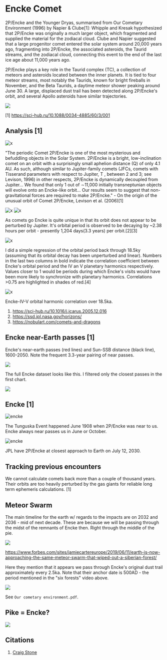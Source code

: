 # Encke Comet

2P/Encke and the Younger Dryas, summarised from Our Cometary Environment (1996) by Napier & Clube[1]: Whipple and Kresak hypothesized that 2P/Encke was originally a much larger object, which fragmented and supplied the material for the zodiacal cloud. Clube and Napier suggested that a large progenitor comet entered the solar system around 20,000 years ago, fragmenting into 2P/Encke, the associated asteroids, the Taurid streams, and the zodiacal cloud, connecting this event to the end of the last ice age about 11,000 years ago.

2P/Encke plays a key role in the Taurid complex (TC), a collection of meteors and asteroids located between the inner planets. It is tied to four meteor streams, most notably the Taurids, known for bright fireballs in November, and the Beta Taurids, a daytime meteor shower peaking around June 30. A large, displaced dust trail has been detected along 2P/Encke's orbit, and several Apollo asteroids have similar trajectories.

![](img/encke8.jpg)

[1] https://sci-hub.ru/10.1088/0034-4885/60/3/001

## Analysis [1]

![x](img/encke3.jpg "encke")

"The periodic Comet 2P/Encke is one of the most mysterious and befuddling objects in the Solar System. 2P/Encke is a bright, low-inclination comet on an orbit with a surprisingly small aphelion distance (Q) of only 4.1 AU. As such, although similar to Jupiter-family comets (JFCs, comets with Tisserand parameters with respect to Jupiter, T , between 2 and 3; see Levison, 1996) in other respects, 2P/Encke is dynamically decoupled from Jupiter... We found that only 1 out of ∼11,000 initially transneptunian objects will evolve onto an Encke-like orbit... Our results seem to suggest that non-gravitational forces are required to make 2P/Encke." - On the origin of the unusual orbit of Comet 2P/Encke, Levison et al. (2006)[1]

![x](img/encke4.jpg "encke")
![x](img/encke5.jpg "encke")

As comets go Encke is quite unique in that its orbit does not appear to be perturbed by Jupiter. It's orbital period is observed to be decaying by ~2.38 hours per orbit - presently 1,204 days(3.3 years) per orbit.[2][3]

![x](img/encke6.jpg "encke")

I did a simple regression of the orbital period back through 18.5ky (assuming that its orbital decay has been unperturbed and linear). Numbers in the last two columns in bold indicate the correlation coefficient between Encke's orbital period and the IV an V planetary harmonics respectively. Values closer to 1 would be periods during which Encke's visits would have been more likely to synchronize with planetary harmonics. Correlations >0.75 are highlighted in shades of red.[4]

![x](img/encke7.jpg "encke")

Encke-IV-V orbital harmonic correlation over 18.5ka.

1. https://sci-hub.ru/10.1016/j.icarus.2005.12.016
2. https://ssd.jpl.nasa.gov/horizons/
3. https://nobulart.com/comets-and-dragons

## Encke near-Earth passes [1]

Encke's near-earth passes (red lines) and Sun-SSB distance (black line), 1600-2050. Note the frequent 3.3-year pairing of near passes.

![](img/encke-passes.jpg)

The full Encke dataset looks like this. I filtered only the closest passes in the first chart.

![](img/encke-passes2.jpg)

## Encke [1]

![encke](img/encke1.jpg "encke")

The Tunguska Event happened June 1908 when 2P/Encke was near to us. Encke always near passes us in June or October.

![encke](img/encke2.jpg "encke")

JPL have 2P/Encke at closest approach to Earth on July 12, 2030.

## Tracking previous encounters

We cannot calculate comets back more than a couple of thousand years. Their orbits are too heavily perturbed by the gas giants for reliable long term ephemeris calculations. [1]

## Meteor Swarm

The main timeline for the earth w/ regards to the impacts are on 2032 and 2036 - mid of next decade. These are because we will be passing through the midst of the remnants of Encke then. Right through the middle of the pie.

![](img/meteor-swarm.jpg)

https://www.forbes.com/sites/jamiecartereurope/2019/06/11/earth-is-now-approaching-the-same-meteor-swarm-that-wiped-out-a-siberian-forest/

Here they mention that it appears we pass through Encke's original dust trail approximately every 2.5ka. Note that their anchor date is 500AD - the period mentioned in the "six forests" video above.

![](img/encke-phase.jpg)

See `Our cometary environment.pdf`.

## Pike = Encke?

![](img/pike-encke.jpg)

## Citations

1. [Craig Stone](https://nobulart.com)